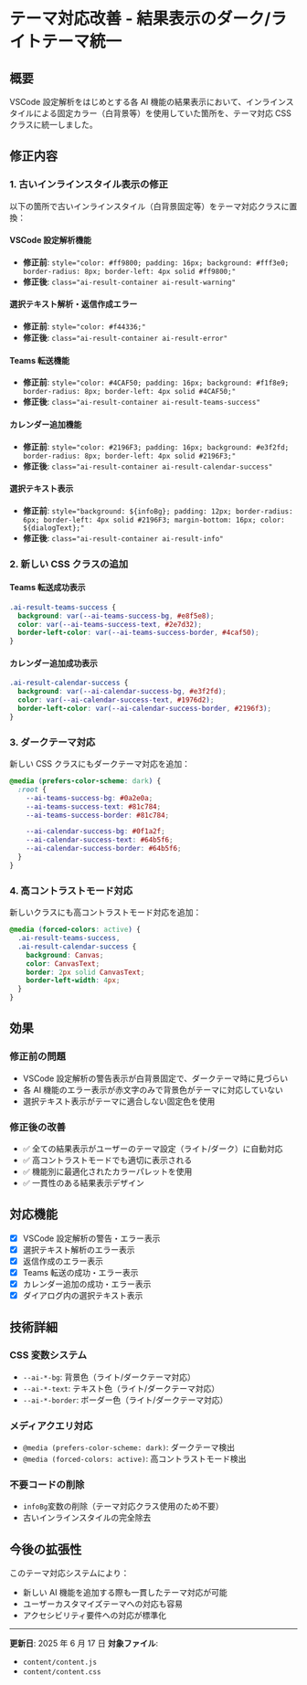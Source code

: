# テーマ対応改善 - 結果表示のダーク/ライトテーマ統一

## 概要

VSCode 設定解析をはじめとする各 AI 機能の結果表示において、インラインスタイルによる固定カラー（白背景等）を使用していた箇所を、テーマ対応 CSS クラスに統一しました。

## 修正内容

### 1. 古いインラインスタイル表示の修正

以下の箇所で古いインラインスタイル（白背景固定等）をテーマ対応クラスに置換：

#### VSCode 設定解析機能

- **修正前**: `style="color: #ff9800; padding: 16px; background: #fff3e0; border-radius: 8px; border-left: 4px solid #ff9800;"`
- **修正後**: `class="ai-result-container ai-result-warning"`

#### 選択テキスト解析・返信作成エラー

- **修正前**: `style="color: #f44336;"`
- **修正後**: `class="ai-result-container ai-result-error"`

#### Teams 転送機能

- **修正前**: `style="color: #4CAF50; padding: 16px; background: #f1f8e9; border-radius: 8px; border-left: 4px solid #4CAF50;"`
- **修正後**: `class="ai-result-container ai-result-teams-success"`

#### カレンダー追加機能

- **修正前**: `style="color: #2196F3; padding: 16px; background: #e3f2fd; border-radius: 8px; border-left: 4px solid #2196F3;"`
- **修正後**: `class="ai-result-container ai-result-calendar-success"`

#### 選択テキスト表示

- **修正前**: `style="background: ${infoBg}; padding: 12px; border-radius: 6px; border-left: 4px solid #2196F3; margin-bottom: 16px; color: ${dialogText};"`
- **修正後**: `class="ai-result-container ai-result-info"`

### 2. 新しい CSS クラスの追加

#### Teams 転送成功表示

```css
.ai-result-teams-success {
  background: var(--ai-teams-success-bg, #e8f5e8);
  color: var(--ai-teams-success-text, #2e7d32);
  border-left-color: var(--ai-teams-success-border, #4caf50);
}
```

#### カレンダー追加成功表示

```css
.ai-result-calendar-success {
  background: var(--ai-calendar-success-bg, #e3f2fd);
  color: var(--ai-calendar-success-text, #1976d2);
  border-left-color: var(--ai-calendar-success-border, #2196f3);
}
```

### 3. ダークテーマ対応

新しい CSS クラスにもダークテーマ対応を追加：

```css
@media (prefers-color-scheme: dark) {
  :root {
    --ai-teams-success-bg: #0a2e0a;
    --ai-teams-success-text: #81c784;
    --ai-teams-success-border: #81c784;

    --ai-calendar-success-bg: #0f1a2f;
    --ai-calendar-success-text: #64b5f6;
    --ai-calendar-success-border: #64b5f6;
  }
}
```

### 4. 高コントラストモード対応

新しいクラスにも高コントラストモード対応を追加：

```css
@media (forced-colors: active) {
  .ai-result-teams-success,
  .ai-result-calendar-success {
    background: Canvas;
    color: CanvasText;
    border: 2px solid CanvasText;
    border-left-width: 4px;
  }
}
```

## 効果

### 修正前の問題

- VSCode 設定解析の警告表示が白背景固定で、ダークテーマ時に見づらい
- 各 AI 機能のエラー表示が赤文字のみで背景色がテーマに対応していない
- 選択テキスト表示がテーマに適合しない固定色を使用

### 修正後の改善

- ✅ 全ての結果表示がユーザーのテーマ設定（ライト/ダーク）に自動対応
- ✅ 高コントラストモードでも適切に表示される
- ✅ 機能別に最適化されたカラーパレットを使用
- ✅ 一貫性のある結果表示デザイン

## 対応機能

- [x] VSCode 設定解析の警告・エラー表示
- [x] 選択テキスト解析のエラー表示
- [x] 返信作成のエラー表示
- [x] Teams 転送の成功・エラー表示
- [x] カレンダー追加の成功・エラー表示
- [x] ダイアログ内の選択テキスト表示

## 技術詳細

### CSS 変数システム

- `--ai-*-bg`: 背景色（ライト/ダークテーマ対応）
- `--ai-*-text`: テキスト色（ライト/ダークテーマ対応）
- `--ai-*-border`: ボーダー色（ライト/ダークテーマ対応）

### メディアクエリ対応

- `@media (prefers-color-scheme: dark)`: ダークテーマ検出
- `@media (forced-colors: active)`: 高コントラストモード検出

### 不要コードの削除

- `infoBg`変数の削除（テーマ対応クラス使用のため不要）
- 古いインラインスタイルの完全除去

## 今後の拡張性

このテーマ対応システムにより：

- 新しい AI 機能を追加する際も一貫したテーマ対応が可能
- ユーザーカスタマイズテーマへの対応も容易
- アクセシビリティ要件への対応が標準化

---

**更新日**: 2025 年 6 月 17 日
**対象ファイル**:

- `content/content.js`
- `content/content.css`
